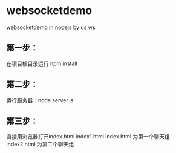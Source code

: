 # websocketdemo
websocketdemo  in nodejs by us ws
## 第一步：
在项目根目录运行 npm install
## 第二步：
运行服务器：node server.js
## 第三步：
直接用浏览器打开index.html  index1.html
index.html 为第一个聊天组
index2.html 为第二个聊天组

